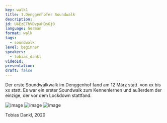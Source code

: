 ```yaml
---
key: walk1
title: 1.Denggenhofer Soundwalk
description:
id: U4EzEThVDvpaHDsGjO
language: German
format: walk
tags:
  - soundwalk
level: beginner
speakers:
  - tobias_dankl
videoId: 
presentation: 
draft: false
---
```


Der erste Soundwalkwalk im Denggenhof fand am 12 März statt. von xx bis xx statt. Es war ein erster Soundwalk zum Kennenlernen und außerdem der einzige, der vor dem Lockdown stattfand.

![image](/images/sessions/tobias-dankl-1.jpg)
![image](/images/sessions/tobias-dankl-2.jpg)
![image](/images/sessions/tobias-dankl-3.jpg)

Tobias Dankl, 2020
